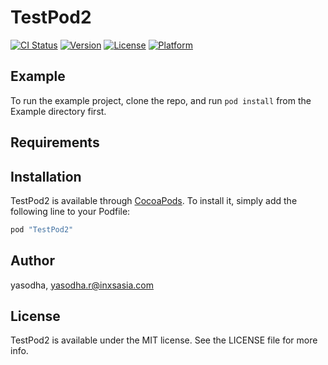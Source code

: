 # TestPod2

[![CI Status](http://img.shields.io/travis/yasodha/TestPod2.svg?style=flat)](https://travis-ci.org/yasodha/TestPod2)
[![Version](https://img.shields.io/cocoapods/v/TestPod2.svg?style=flat)](http://cocoapods.org/pods/TestPod2)
[![License](https://img.shields.io/cocoapods/l/TestPod2.svg?style=flat)](http://cocoapods.org/pods/TestPod2)
[![Platform](https://img.shields.io/cocoapods/p/TestPod2.svg?style=flat)](http://cocoapods.org/pods/TestPod2)

## Example

To run the example project, clone the repo, and run `pod install` from the Example directory first.

## Requirements

## Installation

TestPod2 is available through [CocoaPods](http://cocoapods.org). To install
it, simply add the following line to your Podfile:

```ruby
pod "TestPod2"
```

## Author

yasodha, yasodha.r@inxsasia.com

## License

TestPod2 is available under the MIT license. See the LICENSE file for more info.
